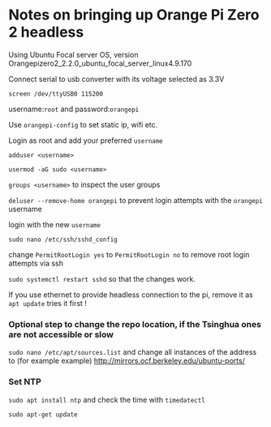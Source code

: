 # Notes on bringing up Orange Pi Zero 2 headless

Using Ubuntu Focal server OS, version Orangepizero2_2.2.0_ubuntu_focal_server_linux4.9.170

Connect serial to usb converter with its voltage selected as 3.3V

`screen /dev/ttyUSB0 115200`

username:`root` and password:`orangepi`

Use `orangepi-config` to set static ip, wifi etc.

Login as root and add your preferred `username`

`adduser <username>`

`usermod -aG sudo <username>`

`groups <username>` to inspect the user groups

`deluser --remove-home orangepi` to prevent login attempts with the `orangepi` username

login with the new `username`

`sudo nano /etc/ssh/sshd_config`

change `PermitRootLogin yes` to `PermitRootLogin no` to remove root login attempts via ssh

`sudo systemctl restart sshd` so that the changes work.

If you use ethernet to provide headless connection to the pi, remove it as `apt update` tries it first !

### Optional step to change the repo location, if the Tsinghua ones are not accessible or slow

`sudo nano /etc/apt/sources.list`
and change all instances of the address to (for example example) http://mirrors.ocf.berkeley.edu/ubuntu-ports/

### Set NTP 
`sudo apt install ntp` and check the time with `timedatectl`

`sudo apt-get update`


